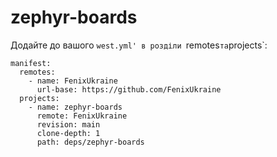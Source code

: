 # zephyr-boards

Додайте до вашого `west.yml' в розділи `remotes` та `projects`:

```
manifest:
  remotes:
    - name: FenixUkraine
      url-base: https://github.com/FenixUkraine
  projects:
    - name: zephyr-boards
      remote: FenixUkraine
      revision: main
      clone-depth: 1
      path: deps/zephyr-boards
```
